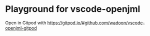 # Playground for vscode-openjml 

Open in Gitpod with https://gitpod.io/#github.com/wadoon/vscode-openjml-gitpod
